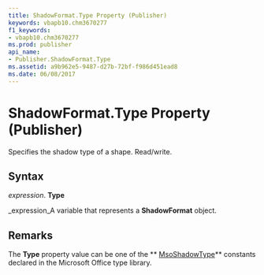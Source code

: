 ```yaml
---
title: ShadowFormat.Type Property (Publisher)
keywords: vbapb10.chm3670277
f1_keywords:
- vbapb10.chm3670277
ms.prod: publisher
api_name:
- Publisher.ShadowFormat.Type
ms.assetid: a9b962e5-9487-d27b-72bf-f986d451ead8
ms.date: 06/08/2017
---
```



# ShadowFormat.Type Property (Publisher)

Specifies the shadow type of a shape. Read/write.


## Syntax

 _expression_. **Type**

 _expression_A variable that represents a **ShadowFormat** object.


## Remarks

The **Type** property value can be one of the ** [MsoShadowType](http://msdn.microsoft.com/library/736e847a-00a1-098c-25a1-15faf8acfad7%28Office.15%29.aspx)** constants declared in the Microsoft Office type library.


